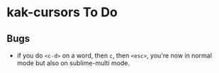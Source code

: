 # kak-cursors To Do

## Bugs
- if you do `<c-d>` on a word, then `c`, then `<esc>`, you're now in normal
  mode but also on sublime-multi mode.


